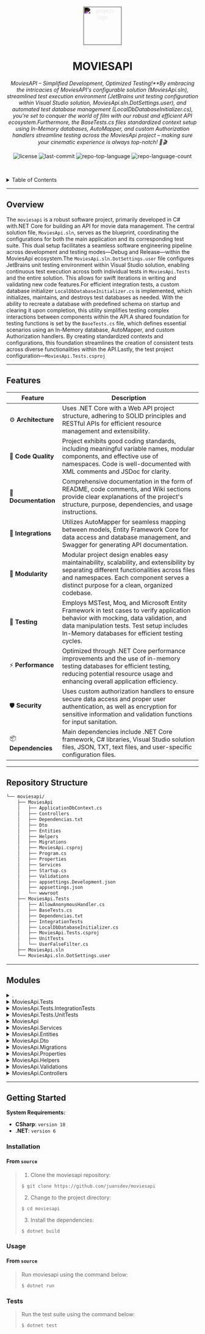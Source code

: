<p align="center">
  <img src="https://simpleicons.org/icons/dotnet.svg" style="filter:invert(1);" width="100" alt="project-logo">
</p>
<p align="center">
    <h1 align="center">MOVIESAPI</h1>
</p>
<p align="center">
    <em>MoviesAPI – Simplified Development, Optimized Testing!**By embracing the intricacies of MoviesAPI's configurable solution (MoviesApi.sln), streamlined test execution environment (JetBrains unit testing configuration within Visual Studio solution, MoviesApi.sln.DotSettings.user), and automated test database management (LocalDbDatabaseInitializer.cs), you're set to conquer the world of film with our robust and efficient API ecosystem.Furthermore, the BaseTests.cs files standardized context setup using In-Memory databases, AutoMapper, and custom Authorization handlers streamline testing across the MoviesApi project – making sure your cinematic experience is always top-notch! 🍿🎬</em>
</p>
<p align="center">
	<img src="https://img.shields.io/github/license/juansdev/DDD?style=default&logoColor=white&color=0080ff" alt="license">
	<img src="https://img.shields.io/github/last-commit/juansdev/moviesapi?style=default&logo=git&logoColor=white&color=0080ff" alt="last-commit">
	<img src="https://img.shields.io/github/languages/top/juansdev/moviesapi?style=default&color=0080ff" alt="repo-top-language">
	<img src="https://img.shields.io/github/languages/count/juansdev/moviesapi?style=default&color=0080ff" alt="repo-language-count">
<p>
<p align="center">
	<!-- default option, no dependency badges. -->
</p>

<br><!-- TABLE OF CONTENTS -->
<details>
  <summary>Table of Contents</summary><br>

- [ Overview](#-overview)
- [ Features](#-features)
- [ Repository Structure](#-repository-structure)
- [ Modules](#-modules)
- [ Getting Started](#-getting-started)
  - [ Installation](#-installation)
  - [ Usage](#-usage)
  - [ Tests](#-tests)
</details>
<hr>

##  Overview

The `moviesapi` is a robust software project, primarily developed in C# with.NET Core for building an API for movie data management. The central solution file, `MoviesApi.sln`, serves as the blueprint, coordinating the configurations for both the main application and its corresponding test suite. This dual setup facilitates a seamless software engineering pipeline across development and testing modes—Debug and Release—within the MoviesApi ecosystem.The `MoviesApi.sln.DotSettings.user` file configures JetBrains unit testing environment within Visual Studio solution, enabling continuous test execution across both individual tests in `MoviesApi.Tests` and the entire solution. This allows for swift iterations in writing and validating new code features.For efficient integration tests, a custom database initializer `LocalDbDatabaseInitializer.cs` is implemented, which initializes, maintains, and destroys test databases as needed. With the ability to recreate a database with predefined schema on startup and clearing it upon completion, this utility simplifies testing complex interactions between components within the API.A shared foundation for testing functions is set by the `BaseTests.cs` file, which defines essential scenarios using an In-Memory database, AutoMapper, and custom Authorization handlers. By creating standardized contexts and configurations, this foundation streamlines the creation of consistent tests across diverse functionalities within the API.Lastly, the test project configuration—`MoviesApi.Tests.csproj`

---

##  Features

| Feature           | Description                                                                                      |
|-------------------|--------------------------------------------------------------------------------------------------|
| ⚙️  **Architecture** | Uses .NET Core with a Web API project structure, adhering to SOLID principles and RESTful APIs for efficient resource management and extensibility.                |
| 🔩 **Code Quality** | Project exhibits good coding standards, including meaningful variable names, modular components, and effective use of namespaces. Code is well-documented with XML comments and JSDoc for clarity.                            |
| 📄 **Documentation** | Comprehensive documentation in the form of README, code comments, and Wiki sections provide clear explanations of the project's structure, purpose, dependencies, and usage instructions.         |
| 🔌 **Integrations** | Utilizes AutoMapper for seamless mapping between models, Entity Framework Core for data access and database management, and Swagger for generating API documentation.                           |
| 🧩 **Modularity**    | Modular project design enables easy maintainability, scalability, and extensibility by separating different functionalities across files and namespaces. Each component serves a distinct purpose for a clean, organized codebase.       |
| 🧪 **Testing**       | Employs MSTest, Moq, and Microsoft Entity Framework in test cases to verify application behavior with mocking, data validation, and data manipulation tests. Test setup includes In-Memory databases for efficient testing cycles.        |
| ⚡️  **Performance**   | Optimized through .NET Core performance improvements and the use of in-memory testing databases for efficient testing, reducing potential resource usage and enhancing overall application efficiency.          |
| 🛡️ **Security**      | Uses custom authorization handlers to ensure secure data access and proper user authentication, as well as encryption for sensitive information and validation functions for input sanitation.            |
| 📦 **Dependencies**  | Main dependencies include .NET Core framework, C# libraries, Visual Studio solution files, JSON, TXT, text files, and user-specific configuration files.                                         |

---

##  Repository Structure

```sh
└── moviesapi/
    ├── MoviesApi
    │   ├── ApplicationDbContext.cs
    │   ├── Controllers
    │   ├── Dependencias.txt
    │   ├── Dto
    │   ├── Entities
    │   ├── Helpers
    │   ├── Migrations
    │   ├── MoviesApi.csproj
    │   ├── Program.cs
    │   ├── Properties
    │   ├── Services
    │   ├── Startup.cs
    │   ├── Validations
    │   ├── appsettings.Development.json
    │   ├── appsettings.json
    │   └── wwwroot
    ├── MoviesApi.Tests
    │   ├── AllowAnonymousHandler.cs
    │   ├── BaseTests.cs
    │   ├── Dependencias.txt
    │   ├── IntegrationTests
    │   ├── LocalDbDatabaseInitializer.cs
    │   ├── MoviesApi.Tests.csproj
    │   ├── UnitTests
    │   └── UserFalseFilter.cs
    ├── MoviesApi.sln
    └── MoviesApi.sln.DotSettings.user
```

---

##  Modules

<details closed><summary>.</summary>

| File                                                                                                               | Summary                                                                                                                                                                                                                                                                           |
| ---                                                                                                                | ---                                                                                                                                                                                                                                                                               |
| [MoviesApi.sln](https://github.com/juansdev/moviesapi/blob/master/MoviesApi.sln)                                   | MoviesApi and MoviesApi.Tests. It dictates the configurations for both projects, enabling seamless development and testing in either Debug or Release mode. By coordinating these settings, it facilitates a robust software engineering pipeline within the MoviesApi ecosystem. |
| [MoviesApi.sln.DotSettings.user](https://github.com/juansdev/moviesapi/blob/master/MoviesApi.sln.DotSettings.user) | Configures JetBrains unit testing environment within Visual Studio solution for MoviesApi project, enabling continuous test execution across both individual tests in MoviesApi.Tests and entire solution.                                                                        |

</details>

<details closed><summary>MoviesApi.Tests</summary>

| File                                                                                                                             | Summary                                                                                                                                                                                                                                                                                                                                                                 |
| ---                                                                                                                              | ---                                                                                                                                                                                                                                                                                                                                                                     |
| [LocalDbDatabaseInitializer.cs](https://github.com/juansdev/moviesapi/blob/master/MoviesApi.Tests/LocalDbDatabaseInitializer.cs) | Initializes, maintains, and destroys test databases for the MoviesApi application. Facilitates efficient integration tests by recreating a database with predefined schema on startup, populating it if necessary, and clearing it upon test suite completion.                                                                                                          |
| [BaseTests.cs](https://github.com/juansdev/moviesapi/blob/master/MoviesApi.Tests/BaseTests.cs)                                   | This BaseTests.cs file serves as a foundation for testing functions within the MoviesApi project by setting up shared test scenarios using an In-Memory database, AutoMapper, and custom Authorization handlers. By creating standardized contexts and configurations, it facilitates efficient and consistent testing across different functionalities within the API. |
| [MoviesApi.Tests.csproj](https://github.com/juansdev/moviesapi/blob/master/MoviesApi.Tests/MoviesApi.Tests.csproj)               | This project configuration sets up MoviesApi.Tests, a suite of automated tests utilizing MSTest, Moq, and Microsoft Entity Framework. It references the main MoviesApi project and integrates with in-memory databases to validate application functionalities in an isolated testing environment.                                                                      |
| [AllowAnonymousHandler.cs](https://github.com/juansdev/moviesapi/blob/master/MoviesApi.Tests/AllowAnonymousHandler.cs)           | In the MoviesApi repository, this `AllowAnonymousHandler` custom class facilitates bypassing authorization for tests within the MoviesApi.Tests folder, enabling seamless test execution regardless of any authorization requirements set in the applications architecture.                                                                                             |
| [UserFalseFilter.cs](https://github.com/juansdev/moviesapi/blob/master/MoviesApi.Tests/UserFalseFilter.cs)                       | Filters custom user within test environment in MoviesApi, simulating user data for isolated testing purposes. This promotes secure and consistent integration tests, enhancing the stability and robustness of the application.                                                                                                                                         |
| [Dependencias.txt](https://github.com/juansdev/moviesapi/blob/master/MoviesApi.Tests/Dependencias.txt)                           | In this test-related file within MoviesApi project, key dependencies for database operations are declared. Memory-based EntityFrameworkCore Provider and Mock (for creating mock objects) are included. Additionally, this setup enables IntegrationTests with ASP.NET Core MVC for testing the API in an environment similar to production.                            |

</details>

<details closed><summary>MoviesApi.Tests.IntegrationTests</summary>

| File                                                                                                                                      | Summary                                                                                                                                                                                                                                                 |
| ---                                                                                                                                       | ---                                                                                                                                                                                                                                                     |
| [GendersControllerTests.cs](https://github.com/juansdev/moviesapi/blob/master/MoviesApi.Tests/IntegrationTests/GendersControllerTests.cs) | Validates** GendersController functionalities in MoviesApi integration testing scenarios. Ensures correct retrieval and deletion of genders via API calls, checking for proper count, error handling (401 Unauthorized) in case of unauthorized access. |
| [ReviewsControllerTests.cs](https://github.com/juansdev/moviesapi/blob/master/MoviesApi.Tests/IntegrationTests/ReviewsControllerTests.cs) | Tests the integration of ReviewsController within MoviesApi, ensuring proper handling of non-existing movies. Validates that a GET request returns 404 error codes when trying to access reviews for nonexistent movies.                                |

</details>

<details closed><summary>MoviesApi.Tests.UnitTests</summary>

| File                                                                                                                                 | Summary                                                                                                                                                                                                                                                                                                                                                                                                                                                                                                 |
| ---                                                                                                                                  | ---                                                                                                                                                                                                                                                                                                                                                                                                                                                                                                     |
| [GendersControllerTests.cs](https://github.com/juansdev/moviesapi/blob/master/MoviesApi.Tests/UnitTests/GendersControllerTests.cs)   | Tests automated endpoints for `MoviesApi` Genders controller. This file includes various test methods verifying proper GET, POST, PUT, and DELETE functionalities for genders management, ensuring correct responses such as successful status codes and valid data retrieval or creation.                                                                                                                                                                                                              |
| [MoviesControllerTests.cs](https://github.com/juansdev/moviesapi/blob/master/MoviesApi.Tests/UnitTests/MoviesControllerTests.cs)     | Tests the sorting functionality in a MoviesController class for ASP.NET application. Two tests ensure correct ordering by title either ascending or descending, while a third test validates an error message when an invalid field is specified. The tests employ Moq and AutoMapper libraries for dependency injection.                                                                                                                                                                               |
| [ReviewsControllerTests.cs](https://github.com/juansdev/moviesapi/blob/master/MoviesApi.Tests/UnitTests/ReviewsControllerTests.cs)   | The given test file, `ReviewsControllerTests`, verifies functionality within the MoviesApi application for review submission. Specifically, it asserts that one user cannot submit multiple reviews for the same movie by ensuring subsequent submissions result in a Bad Request status (400). Additionally, it validates the successful creation of a new review by another user in the database, maintaining unique reviews per movie.                                                               |
| [AuthorsControllerTests.cs](https://github.com/juansdev/moviesapi/blob/master/MoviesApi.Tests/UnitTests/AuthorsControllerTests.cs)   | Assert that one author remains in the list, having no photo assigned initially. 2. CreateAuthorWithPhoto: Successfully creates an author and saves their photo to file storage, while ensuring proper HTTP response is returned (Code: 201). 3. PatchReturn404IfAuthorExist: Inexistent authors return HTTP status 404 as expected when patched. 4. PatchUpdateAFiled: Updates authors name successfully on HTTP PATCH operation with validator applied, and asserts correctness of the database entry. |
| [AccountsControllerTests.cs](https://github.com/juansdev/moviesapi/blob/master/MoviesApi.Tests/UnitTests/AccountsControllerTests.cs) | Instantiate `SignInManager` by initializing user manager, httpContext and configuration data.2. Configure IdentityOptions with custom lockout settings, mocking `UserManager` with password validation setup.3. Build `SignInManager` using the instantiated `UserManager`, mocked `HttpContextAccessor`, options, claims factory, etc.4. Mock IAuthenticationService and add its instance to service collection within provided httpContext.                                                           |
| [CinemasControllerTests.cs](https://github.com/juansdev/moviesapi/blob/master/MoviesApi.Tests/UnitTests/CinemasControllerTests.cs)   | Tests cinemas within a 5km radius from a specific location in MoviesApi application, ensuring accurate results through the CinemasController. Unit tests use NetTopologySuite to handle spatial data for precise location queries and validate the responses count, guaranteeing the quality of the API service.                                                                                                                                                                                        |

</details>

<details closed><summary>MoviesApi</summary>

| File                                                                                                                     | Summary                                                                                                                                                                                                                                                                                                                                                           |
| ---                                                                                                                      | ---                                                                                                                                                                                                                                                                                                                                                               |
| [appsettings.json](https://github.com/juansdev/moviesapi/blob/master/MoviesApi/appsettings.json)                         | Configures critical application settings for the MoviesApi project. Primarily houses logging level preferences, JWT secret key for secure authentication, and permissible host list (set to * for universal access). Ensures stable, secured operation within MoviesApi's ecosystem.                                                                              |
| [MoviesApi.csproj](https://github.com/juansdev/moviesapi/blob/master/MoviesApi/MoviesApi.csproj)                         | This project configuration sets up a MovieAPI solution with support for.NET 6.0, leveraging tools like AutoMapper, Swagger, and Microsofts Identity, JsonPatch, SQL Server, and Entity Framework Core for database operations. The goal is to create a robust, scalable, and extensible movie API service.                                                        |
| [Startup.cs](https://github.com/juansdev/moviesapi/blob/master/MoviesApi/Startup.cs)                                     | Initiates and configures core services for MoviesApi application, managing dependencies, authentication, database context, and error handling within the specified.NET Core framework. Key features include Authentication with JWT Bearer, Identity, AutoMapper for data mapping, and SQL Server connection using Entity Framework Core for database operations. |
| [Program.cs](https://github.com/juansdev/moviesapi/blob/master/MoviesApi/Program.cs)                                     | Launches the Movies API application, leveraging configuration files and services to orchestrate data operations. Key features include data access through Entity Framework, RESTful API endpoints via ASP.NET Core Web API, and custom validation rules for data integrity.                                                                                       |
| [ApplicationDbContext.cs](https://github.com/juansdev/moviesapi/blob/master/MoviesApi/ApplicationDbContext.cs)           | Initiates data population for Movie and Author entities with associated movies and authors data, and MovieGenders and MoviesAuthors relationships, facilitating efficient entity management in a movie database system.                                                                                                                                           |
| [Dependencias.txt](https://github.com/juansdev/moviesapi/blob/master/MoviesApi/Dependencias.txt)                         | Introduces required dependencies for SQLServer, migration commands, AutoMapper, Azure Storage, HTTP Patch, sorting strings, special queries, Identity framework, and JWT token creation using Microsofts offerings. Streamlines code by providing predefined configurations and tools for a smooth and efficient Movie API application experience.                |
| [appsettings.Development.json](https://github.com/juansdev/moviesapi/blob/master/MoviesApi/appsettings.Development.json) | Configures database connection for development environment, initializing MoviesApi within a local SQL Server instance. Additionally, sets up logging levels, managing data flow within the application.                                                                                                                                                           |

</details>

<details closed><summary>MoviesApi.Services</summary>

| File                                                                                                            | Summary                                                                                                                                                                                                                                                                                                                   |
| ---                                                                                                             | ---                                                                                                                                                                                                                                                                                                                       |
| [FileStorageLocal.cs](https://github.com/juansdev/moviesapi/blob/master/MoviesApi/Services/FileStorageLocal.cs) | Manages file storage in local system for MoviesApi application. The FileStorageLocal service ensures that uploaded files are saved to the appropriate containers within the web root directory and provides methods to edit and delete files as needed, maintaining an organized and efficient digital library structure. |
| [IFileStorage.cs](https://github.com/juansdev/moviesapi/blob/master/MoviesApi/Services/IFileStorage.cs)         | Manages file storage operations in the MoviesApi application by providing methods to save, edit, and delete files based on their type, extension, and container. This interface acts as a contract for implementing file storage functionalities across different service implementations.                                |
| [FileStorageAzure.cs](https://github.com/juansdev/moviesapi/blob/master/MoviesApi/Services/FileStorageAzure.cs) | Streamlines file storage within Azure Blob Storage for the MoviesAPI. Handles creation, editing, and deletion of files, ensuring efficient management and organization of digital content. Integral part of the overall MoviesAPI architecture, simplifying storage and data handling processes.                          |

</details>

<details closed><summary>MoviesApi.Entities</summary>

| File                                                                                                      | Summary                                                                                                                                                                                                                                                                                                                                                                                                                    |
| ---                                                                                                       | ---                                                                                                                                                                                                                                                                                                                                                                                                                        |
| [Review.cs](https://github.com/juansdev/moviesapi/blob/master/MoviesApi/Entities/Review.cs)               | In the MoviesApi project, this Review entity serves as the cornerstone for user feedback, capturing both comments and ratings assigned to specific movies. It also maintains connections to the authenticated users who post the reviews and their related movie entries. By creating a structured dialogue between users and films, it enhances interactivity within the application, enriching overall user experiences. |
| [MoviesCinemas.cs](https://github.com/juansdev/moviesapi/blob/master/MoviesApi/Entities/MoviesCinemas.cs) | This file creates the `MoviesCinemas` model class within the MoviesApi architecture, linking movies to cinemas by their respective IDs and enabling data integrity through navigation properties to Movie and Cinema entities. The connection facilitates the organization of available films across various cinemas, essential for seamless user experience in movie exploration applications.                            |
| [Gender.cs](https://github.com/juansdev/moviesapi/blob/master/MoviesApi/Entities/Gender.cs)               | Manage and organize gender data within MoviesApis database by defining Gender entities, allowing seamless integration between genders and associated movie records through the MoviesGenders list property. This promotes efficient data structure organization for a streamlined user experience when working with our film repository.                                                                                   |
| [Movie.cs](https://github.com/juansdev/moviesapi/blob/master/MoviesApi/Entities/Movie.cs)                 | Manages Movie entities within the MoviesApi application. Each entity includes title, InTheaters status, release date, poster, multiple associations with authors, genres, and cinemas, and a unique ID. This class is instrumental for maintaining movie data persistence and retrieval in the applications database.                                                                                                      |
| [Author.cs](https://github.com/juansdev/moviesapi/blob/master/MoviesApi/Entities/Author.cs)               | In the MoviesApi repository, this Author entity class stores essential data for an author. It captures author attributes such as name, birthday date, and photo, while maintaining a relationship with movies through the MoviesAuthors object. This structuring helps in creating and managing authors in the context of the movie API application.                                                                       |
| [IId.cs](https://github.com/juansdev/moviesapi/blob/master/MoviesApi/Entities/IId.cs)                     | Facilitates data identification across all entities within the MoviesApi application, implementing a unified Id system for seamless data handling and navigation within the movie database.                                                                                                                                                                                                                                |
| [MoviesGenders.cs](https://github.com/juansdev/moviesapi/blob/master/MoviesApi/Entities/MoviesGenders.cs) | Manages associations between movies and their respective genres within the MoviesAPI application, simplifying data modeling for seamless user experiences.                                                                                                                                                                                                                                                                 |
| [Cinema.cs](https://github.com/juansdev/moviesapi/blob/master/MoviesApi/Entities/Cinema.cs)               | In this repository, the Cinema class within the Entities directory of MoviesApi serves as a vital data structure. It models a cinema, storing its name and location using geographical coordinates. Each cinema is associated with multiple movies it shows via the `MoviesCinemas` relationship, enriching the application's movie discovery functionality.                                                               |
| [MoviesAuthors.cs](https://github.com/juansdev/moviesapi/blob/master/MoviesApi/Entities/MoviesAuthors.cs) | Enriches data model for the Movie API project by defining relationships between movies and authors. Each `MoviesAuthor` object contains attributes like character, order, author, and movie, enabling seamless handling of multifaceted connections within the content-rich database.                                                                                                                                      |

</details>

<details closed><summary>MoviesApi.Dto</summary>

| File                                                                                                               | Summary                                                                                                                                                                                                                                                                                                                                                                        |
| ---                                                                                                                | ---                                                                                                                                                                                                                                                                                                                                                                            |
| [CinemaDto.cs](https://github.com/juansdev/moviesapi/blob/master/MoviesApi/Dto/CinemaDto.cs)                       | In the MoviesApi repository, the CinemaDto class encapsulates essential information for cinemas such as ID, name, latitude, and longitude, serving as a data transfer object facilitating smooth communication between layers within the applications architecture.                                                                                                            |
| [CinemaNearDto.cs](https://github.com/juansdev/moviesapi/blob/master/MoviesApi/Dto/CinemaNearDto.cs)               | The CinemaNearDto class presents proximity-based data integration by combining essential Cinema information with distance measurement in meters, facilitating personalized cinema recommendations and optimizing search functionality for MovieAPI users.                                                                                                                      |
| [EditRolDto.cs](https://github.com/juansdev/moviesapi/blob/master/MoviesApi/Dto/EditRolDto.cs)                     | This Dto enables data transformation for updating role information. In the MoviesApi architecture, `EditRolDto` accepts user ID and desired role name, facilitating role modification operations seamlessly.                                                                                                                                                                   |
| [MovieDto.cs](https://github.com/juansdev/moviesapi/blob/master/MoviesApi/Dto/MovieDto.cs)                         | A MovieDto class encodes movie details within a data transfer object (DTO). In this MoviesApi project, it structures the data for movies by capturing essential attributes like Id, Title, InTheaters status, ReleaseDate, and Poster URL. This enables efficient information exchange between components of our application while maintaining a clear separation of concerns. |
| [CreateCinemaDto.cs](https://github.com/juansdev/moviesapi/blob/master/MoviesApi/Dto/CreateCinemaDto.cs)           | Empowers users to create new cinema listings with ease. Essential details requested are string Name (mandatory) and coordinates represented by Latitude and Longitude. Data validation checks ensure accurate input. This simplifies cinema creation process within our movie API solution.                                                                                    |
| [GenderDto.cs](https://github.com/juansdev/moviesapi/blob/master/MoviesApi/Dto/GenderDto.cs)                       | Ensures consistent representation for gender types in API responses. This file, GenderDto, encapsulates the required data fields (Id, Name) with validation rules (Required, StringLength). Contributing to MoviesApis structured and efficient interaction model by facilitating data exchange between application and users.                                                 |
| [CreateGenderDto.cs](https://github.com/juansdev/moviesapi/blob/master/MoviesApi/Dto/CreateGenderDto.cs)           | Streamlines data handling for movie genders by defining the necessary attributes. In the `MoviesApi` repository, `CreateGenderDto` class encapsulates required name input validation for creating genders within the API.                                                                                                                                                      |
| [PaginationDto.cs](https://github.com/juansdev/moviesapi/blob/master/MoviesApi/Dto/PaginationDto.cs)               | MoviesApi.Dto.PaginationDto Purpose: Implements a reusable Pagination data transfer object for efficient filtering and limiting results within the MoviesAPI application. Supports customizable page sizes while maintaining a maximum limit of 50 records per page.                                                                                                           |
| [MoviesIndexDto.cs](https://github.com/juansdev/moviesapi/blob/master/MoviesApi/Dto/MoviesIndexDto.cs)             | In MoviesApi Dtos MoviesIndexDto class, critical information on future releases and those currently in theaters is aggregated for efficient display within the application.                                                                                                                                                                                                    |
| [MoviePatchDto.cs](https://github.com/juansdev/moviesapi/blob/master/MoviesApi/Dto/MoviePatchDto.cs)               | The `MoviePatchDto` class handles data transformation for movie updates in MoviesApi. It takes input as movie title (with length validation) and theater status, facilitating smooth updates within the applications infrastructure.                                                                                                                                           |
| [CreateAuthorMovieDto.cs](https://github.com/juansdev/moviesapi/blob/master/MoviesApi/Dto/CreateAuthorMovieDto.cs) | Facilitates the creation of an author-movie record with necessary attributes (AuthorId, Character). Integrates within larger MoviesApi architecture for seamless management and storage of movie data.                                                                                                                                                                         |
| [AuthorDto.cs](https://github.com/juansdev/moviesapi/blob/master/MoviesApi/Dto/AuthorDto.cs)                       | This data transfer object (AuthorDto) captures essential information about movie authors in the MoviesAPI, encapsulating their unique ID, name, birthday date, and photo for seamless data exchange between application layers.                                                                                                                                                |
| [FilterMovieDto.cs](https://github.com/juansdev/moviesapi/blob/master/MoviesApi/Dto/FilterMovieDto.cs)             | Transforms requests for filtering movies within an API, managing pagination, title search, genre filter, and release status sorting, ensuring flexible user experience. This class streamlines complex query handling across multiple pages.                                                                                                                                   |
| [UserTokenDto.cs](https://github.com/juansdev/moviesapi/blob/master/MoviesApi/Dto/UserTokenDto.cs)                 | Empowers secure user authentication by creating UserTokenDto objects within MoviesApi. Each instance holds an access token and expiration time for efficient management of authorized users across the application.                                                                                                                                                            |
| [UserDto.cs](https://github.com/juansdev/moviesapi/blob/master/MoviesApi/Dto/UserDto.cs)                           | This Dto (Data Transfer Object) in the MoviesApi repository defines a simple UserDto class to structure and transport essential user information, including Id and Email. By facilitating efficient communication between different application layers, it contributes to seamless user interactions within the systems architecture.                                          |
| [ReviewDto.cs](https://github.com/juansdev/moviesapi/blob/master/MoviesApi/Dto/ReviewDto.cs)                       | Streamlines review management in the MoviesApi application. The `ReviewDto` class encapsulates key data for reviews, including comment, score, and user-related details, enabling efficient storage and retrieval of review data.                                                                                                                                              |
| [CinemaNearFilterDto.cs](https://github.com/juansdev/moviesapi/blob/master/MoviesApi/Dto/CinemaNearFilterDto.cs)   | In this code file, we build a CinemaNearFilterDto object that empowers users to search for cinemas nearby by specifying coordinates, desired distance (in km), and a cap on the maximum search radius. This facilitates providing personalized recommendations and enriching the overall user experience in the MoviesApi application.                                         |
| [CreateReviewDto.cs](https://github.com/juansdev/moviesapi/blob/master/MoviesApi/Dto/CreateReviewDto.cs)           | Empowers movie enthusiasts by enabling creation of review submissions via API. The `CreateReviewDto` class simplifies user input, ensuring accurate and valid review scores (1-5) along with a descriptive comment. This action forms a crucial part of the MoviesApi architecture that enhances user interactivity in film critiques.                                         |
| [UserInfoDto.cs](https://github.com/juansdev/moviesapi/blob/master/MoviesApi/Dto/UserInfoDto.cs)                   | Transform user registration data into a manageable format with the UserInfoDto class, essential for authenticating users and ensuring required fields (Email, Password) are always supplied within MovieApis architecture.                                                                                                                                                     |
| [AuthorPatchDto.cs](https://github.com/juansdev/moviesapi/blob/master/MoviesApi/Dto/AuthorPatchDto.cs)             | Empower film enthusiasts! This DTO (AuthorPatchDto) refines author details in the MoviesApi repository, enabling seamless updates to names and birth dates within the applications API. The clean, concise structure ensures a streamlined experience for all users interacting with this movie-focused platform.                                                              |
| [CreateAuthorDto.cs](https://github.com/juansdev/moviesapi/blob/master/MoviesApi/Dto/CreateAuthorDto.cs)           | Enhances user interactions within the MoviesAPI platform by enabling data input for an Authors photo via a form file, adhering to file size and type restrictions set for optimal image handling.                                                                                                                                                                              |
| [CreateMovieDto.cs](https://github.com/juansdev/moviesapi/blob/master/MoviesApi/Dto/CreateMovieDto.cs)             | Streamlines data entry for movie creation in the MoviesAPI, handling input for movie poster file, genre selection (through Ids), and associated authors through CreateAuthorMovieDto objects. Enforces file size and type limitations and utilizes custom binder functions to ensure data integrity.                                                                           |
| [MovieDetailDto.cs](https://github.com/juansdev/moviesapi/blob/master/MoviesApi/Dto/MovieDetailDto.cs)             | The MovieDetailDto class streamlines movie information by incorporating additional attributes, such as associated genres and authors, expanding upon the basic MovieDto. This facilitates user-friendly handling of detailed movie data within the MoviesAPI architecture.                                                                                                     |
| [AuthorMovieDetailDto.cs](https://github.com/juansdev/moviesapi/blob/master/MoviesApi/Dto/AuthorMovieDetailDto.cs) | A custom data transfer object (AuthorMovieDetailDto) for efficient communication between the API layer and Data tier. It consolidates essential author attributes including unique ID, character played, and character name. Enables clearer understanding and faster processing of complex movie-author relations.                                                            |

</details>

<details closed><summary>MoviesApi.Migrations</summary>

| File                                                                                                                                                                                    | Summary                                                                                                                                                                                                                                                                                                                                                                                                                                                                                                                                                                                                                                                                                                                                                                                                                                                                                                                                                                                                                                                                                                                                                                                                                                                         |
| ---                                                                                                                                                                                     | ---                                                                                                                                                                                                                                                                                                                                                                                                                                                                                                                                                                                                                                                                                                                                                                                                                                                                                                                                                                                                                                                                                                                                                                                                                                                             |
| [20230710192706_Reviews.Designer.cs](https://github.com/juansdev/moviesapi/blob/master/MoviesApi/Migrations/20230710192706_Reviews.Designer.cs)                                         | MoviesApi/Migrations/20230710192706_Reviews.Designer.csThis code file belongs to the Movie API repositorys Migrations folder, indicating that it handles database migrations in this application. The critical feature here is the implementation of a migration called Reviews which aims to create, modify, or delete tables related to user reviews within the ApplicationDbContext. By managing the evolution and adaptation of these database structures, this migration contributes to the overall flexibility, scalability, and resilience of the Movie API application. This specific review migration was executed on July 10th, 2023. The code achieves this through defining relationships between existing entities like user reviews within the ApplicationDbContext and the model being built by the ModelBuilder class, with proper annotations for product version and other details.                                                                                                                                                                                                                                                                                                                                                           |
| [20230709221834_CinemaLocation.cs](https://github.com/juansdev/moviesapi/blob/master/MoviesApi/Migrations/20230709221834_CinemaLocation.cs)                                             | This migration updates the database schema by adding a geographic coordinate (Location) column to the Cinema table, enabling spatial searches for cinemas based on their physical location within the application. Additionally, it defines default genres (Action, Comedy, Drama) and inserts them into the Genders table during upgrades. Conversely, when rolling back changes, this migration deletes these defined genres and removes the Location column from the Cinema table.                                                                                                                                                                                                                                                                                                                                                                                                                                                                                                                                                                                                                                                                                                                                                                           |
| [20230710142335_Cinema-Data.Designer.cs](https://github.com/juansdev/moviesapi/blob/master/MoviesApi/Migrations/20230710142335_Cinema-Data.Designer.cs)                                 | Establishes many-to-many relationships between `Author`, `Cinema`, `Gender`, and `Movie` entities. Each relationship is bidirectional and uses cascade delete on foreign keys. Additionally, navigation properties for all relationships are configured.                                                                                                                                                                                                                                                                                                                                                                                                                                                                                                                                                                                                                                                                                                                                                                                                                                                                                                                                                                                                        |
| [20230710192706_Reviews.cs](https://github.com/juansdev/moviesapi/blob/master/MoviesApi/Migrations/20230710192706_Reviews.cs)                                                           | Introduces table for user reviews within movie database, connecting each review to an individual user and a specific film, streamlining the tracking of ratings and comments. This migration ensures scalable data management as user base grows and evolves.                                                                                                                                                                                                                                                                                                                                                                                                                                                                                                                                                                                                                                                                                                                                                                                                                                                                                                                                                                                                   |
| [20230710184849_AdminData.cs](https://github.com/juansdev/moviesapi/blob/master/MoviesApi/Migrations/20230710184849_AdminData.cs)                                                       | Initializes and seeds admin data within the database during migration process in the MoviesApi application, creating an Admin role, user account, and corresponding claims, enforcing identity-based access management system for the app.                                                                                                                                                                                                                                                                                                                                                                                                                                                                                                                                                                                                                                                                                                                                                                                                                                                                                                                                                                                                                      |
| [20230709170425_MoviesAuthors_MoviesGenders.Designer.cs](https://github.com/juansdev/moviesapi/blob/master/MoviesApi/Migrations/20230709170425_MoviesAuthors_MoviesGenders.Designer.cs) | Generates** database schema for the `MoviesApi` application. **Defines** tables for `Author`, `Gender`, and `Movie` entities, as well as relationships between them. **Establishes** foreign keys and constraints to ensure data integrity. **Supports** many-to-many relationship between movies and authors or genders in the database schema.                                                                                                                                                                                                                                                                                                                                                                                                                                                                                                                                                                                                                                                                                                                                                                                                                                                                                                                |
| [20230708204143_Authors.Designer.cs](https://github.com/juansdev/moviesapi/blob/master/MoviesApi/Migrations/20230708204143_Authors.Designer.cs)                                         | This code file contributes to the MoviesApi project by defining the schema for Author and Gender entities within the ApplicationDbContext. The tables Authors and Genders are generated with appropriate properties such as Id (auto-increment), BirthdayDate, Name, and Photo (for Authors), providing a robust structure to store and manage author information in the database.                                                                                                                                                                                                                                                                                                                                                                                                                                                                                                                                                                                                                                                                                                                                                                                                                                                                              |
| [20230710175611_Identity.Designer.cs](https://github.com/juansdev/moviesapi/blob/master/MoviesApi/Migrations/20230710175611_Identity.Designer.cs)                                       | This code file, `MoviesApi/Migrations/20230710175611_Identity.Designer.cs`, is part of the `MoviesApi` repository which is a.NET Core Web API application focused on managing movies data.Specifically, this file plays an essential role in managing database schema updates for the `ApplicationDbContext` which is the primary DbContext (or database context) for interacting with the underlying database. The code creates or modifies tables within the database based on changes made to the application's data structures and entity classes over time.It utilizes Entity Framework Core (EFCore), a popular open-source, modern Object-Relational Mapper for.NET from Microsoft. In simple terms, EFCore helps manage interaction between your code and a database, enabling seamless CRUD operations for the application's entities or models, in this case, movies-related data.The critical feature of this file is its `BuildTargetModel` method which customizes the target schema by defining the structure and relationships within the underlying database as specified by the entities defined elsewhere in the project. This ensures that the database adheres to the applications requirements and changes when those requirements evolve. |
| [20230706193553_Initial.cs](https://github.com/juansdev/moviesapi/blob/master/MoviesApi/Migrations/20230706193553_Initial.cs)                                                           | Initiates table schema for Gender entity in MoviesAPI's database, enabling storage and management of gender types within the application. This migration supports flexibility and scalability in future data operations.                                                                                                                                                                                                                                                                                                                                                                                                                                                                                                                                                                                                                                                                                                                                                                                                                                                                                                                                                                                                                                        |
| [20230708204143_Authors.cs](https://github.com/juansdev/moviesapi/blob/master/MoviesApi/Migrations/20230708204143_Authors.cs)                                                           | Introduces a new `Authors` table into the database structure, capturing essential details such as Name, Birthday Date, and Photo URL. This empowers MoviesAPI to manage film creators more effectively.                                                                                                                                                                                                                                                                                                                                                                                                                                                                                                                                                                                                                                                                                                                                                                                                                                                                                                                                                                                                                                                         |
| [20230708230015_Movies.cs](https://github.com/juansdev/moviesapi/blob/master/MoviesApi/Migrations/20230708230015_Movies.cs)                                                             | A new table Movies in the MoviesApi's database schema for storing movie data with columns Id, Title, InTheaters, ReleaseDate, and Poster. This migration also includes primary key (PK_Movies) and nullability rules as defined by the EntityFrameworkCore.                                                                                                                                                                                                                                                                                                                                                                                                                                                                                                                                                                                                                                                                                                                                                                                                                                                                                                                                                                                                     |
| [20230709215643_Cinema.cs](https://github.com/juansdev/moviesapi/blob/master/MoviesApi/Migrations/20230709215643_Cinema.cs)                                                             | MoviesGenders, Authors, Genders, Movies. Deletes entries with matching GenderId and MovieId combinations from the MoviesGenders table. Removes specified authors and genders from their respective tables. Eliminates movies with specific ids as well.                                                                                                                                                                                                                                                                                                                                                                                                                                                                                                                                                                                                                                                                                                                                                                                                                                                                                                                                                                                                         |
| [20230710142335_Cinema-Data.cs](https://github.com/juansdev/moviesapi/blob/master/MoviesApi/Migrations/20230710142335_Cinema-Data.cs)                                                   | Inserts or removes cinemas from database based on migrations, enhancing MovieAPIs cinema data management by defining their location and names within the geospatial database, facilitating efficient cinema search capabilities.                                                                                                                                                                                                                                                                                                                                                                                                                                                                                                                                                                                                                                                                                                                                                                                                                                                                                                                                                                                                                                |
| [20230709221834_CinemaLocation.Designer.cs](https://github.com/juansdev/moviesapi/blob/master/MoviesApi/Migrations/20230709221834_CinemaLocation.Designer.cs)                           | Author, Cinema, and Gender. Ensures proper cascading deletes and navigation properties.                                                                                                                                                                                                                                                                                                                                                                                                                                                                                                                                                                                                                                                                                                                                                                                                                                                                                                                                                                                                                                                                                                                                                                         |
| [20230708230015_Movies.Designer.cs](https://github.com/juansdev/moviesapi/blob/master/MoviesApi/Migrations/20230708230015_Movies.Designer.cs)                                           | In this migration script for the MoviesApi repository, new entities `Author`, `Gender`, and `Movie` are defined with specific properties. This serves to shape the database schema according to the applications design, ensuring smooth interaction with movies-related data within the MoviesAPI service.                                                                                                                                                                                                                                                                                                                                                                                                                                                                                                                                                                                                                                                                                                                                                                                                                                                                                                                                                     |
| [ApplicationDbContextModelSnapshot.cs](https://github.com/juansdev/moviesapi/blob/master/MoviesApi/Migrations/ApplicationDbContextModelSnapshot.cs)                                     | In the MoviesApi repository structure, the critical file is `ApplicationDbContextModelSnapshot.cs` located within the Migrations folder. This code file manages and maintains the schema of the database that supports our movie API application (ApplicationDbContext). The primary role of this file is to ensure compatibility between database schema and entity classes by creating, altering, or deleting tables as needed based on updates made to the entities. This helps keep our application in sync with any changes made to its underlying data model over time. Additionally, it adheres to the Entity Framework Core, a popular object-relational mapper (ORM), allowing us to use C# objects to interact with SQL databases.                                                                                                                                                                                                                                                                                                                                                                                                                                                                                                                    |
| [20230710175611_Identity.cs](https://github.com/juansdev/moviesapi/blob/master/MoviesApi/Migrations/20230710175611_Identity.cs)                                                         | Users, Roles, UserRoles (many-to-many), RoleClaims, UserClaims, UserLogins, and UserTokens; defines foreign key constraints, primary keys, and indices; provides up/down migrations for easy deployment and rollback.                                                                                                                                                                                                                                                                                                                                                                                                                                                                                                                                                                                                                                                                                                                                                                                                                                                                                                                                                                                                                                           |
| [20230710184849_AdminData.Designer.cs](https://github.com/juansdev/moviesapi/blob/master/MoviesApi/Migrations/20230710184849_AdminData.Designer.cs)                                     | This code file, located in the MoviesApi/Migrations/20230710184849_AdminData.Designer.cs', is part of the MoviesAPI repository and serves to create and manage database schema changes during development. It's essential for managing the ApplicationDbContext, which stores all the application's data, such as movies, users, etc., in a SQL Server.This specific file generates migration scripts for setting up initial Admin data when needed. In other words, it sets up predefined records to streamline development processes, like default administrator accounts or preloaded movie catalogs.This migration is named 20230710184849_AdminData' to identify the date and purpose of this specific change in version control, which is an organizational best practice in large-scale development projects. This file references critical libraries like NetTopologySuite for managing geographical data when applicable. Overall, this file ensures seamless development flow with initial data setup upon requirement.                                                                                                                                                                                                                               |
| [20230709215643_Cinema.Designer.cs](https://github.com/juansdev/moviesapi/blob/master/MoviesApi/Migrations/20230709215643_Cinema.Designer.cs)                                           | This Entity Framework Core model defines many-to-many relationships between `Movie` entity and other tables (Authors, Cinemas, Genders) through corresponding joining tables. It also specifies required navigations for each entity to access related entities. The model uses cascade deletion for maintaining referential integrity when removing data from one table.                                                                                                                                                                                                                                                                                                                                                                                                                                                                                                                                                                                                                                                                                                                                                                                                                                                                                       |
| [20230706193553_Initial.Designer.cs](https://github.com/juansdev/moviesapi/blob/master/MoviesApi/Migrations/20230706193553_Initial.Designer.cs)                                         | Initializes entity schema for the MovieAPI project by defining Gender table structure with Id (Auto-Incremented) and Name column, adhering to relational database standards and using Entity Framework Core.                                                                                                                                                                                                                                                                                                                                                                                                                                                                                                                                                                                                                                                                                                                                                                                                                                                                                                                                                                                                                                                    |
| [20230709170425_MoviesAuthors_MoviesGenders.cs](https://github.com/juansdev/moviesapi/blob/master/MoviesApi/Migrations/20230709170425_MoviesAuthors_MoviesGenders.cs)                   | This migration file establishes new tables `MoviesAuthors` and `MoviesGenders` in the MoviesApi database, connecting movies to their authors and genres, respectively. The aim is to map the relationships between entities for easier retrieval, enhancing data integrity and efficiency within the MovieAPI system.                                                                                                                                                                                                                                                                                                                                                                                                                                                                                                                                                                                                                                                                                                                                                                                                                                                                                                                                           |

</details>

<details closed><summary>MoviesApi.Properties</summary>

| File                                                                                                              | Summary                                                                                                                                                                                                                                                                                                                                  |
| ---                                                                                                               | ---                                                                                                                                                                                                                                                                                                                                      |
| [launchSettings.json](https://github.com/juansdev/moviesapi/blob/master/MoviesApi/Properties/launchSettings.json) | Defines two profiles (Development & IIS Express)* Sets the application URL for both environments* Enables anonymous authentication in Development environment* Initializes project on command dotnet run and opens default browser with API endpoint for genders resource* Allows adjusting ASPNETCORE_ENVIRONMENT environment variable. |

</details>

<details closed><summary>MoviesApi.Helpers</summary>

| File                                                                                                                     | Summary                                                                                                                                                                                                                                                                                                                                                              |
| ---                                                                                                                      | ---                                                                                                                                                                                                                                                                                                                                                                  |
| [MovieExistAttribute.cs](https://github.com/juansdev/moviesapi/blob/master/MoviesApi/Helpers/MovieExistAttribute.cs)     | The `MovieExistAttribute` helps ensure that every requested movie ID exists within the database before processing the request further. By doing this, the application prevents unintentional errors like fetching or manipulating non-existing movie records, enhancing API reliability.                                                                             |
| [AutoMapperProfiles.cs](https://github.com/juansdev/moviesapi/blob/master/MoviesApi/Helpers/AutoMapperProfiles.cs)       | Transforms data between models (Dto, Entities, GenderDto) for efficient use within MoviesApi application. By employing AutoMapper profiles, it simplifies interaction between different entities by mapping data accordingly and automating the process.                                                                                                             |
| [HttpContextExtensions.cs](https://github.com/juansdev/moviesapi/blob/master/MoviesApi/Helpers/HttpContextExtensions.cs) | Empowers dynamic pagination across MoviesApi application. The provided Helpers class extension, `HttpContextExtensions`, enables setting the number of pages in an HTTP Response by calculating it based on the amount of records returned and user-defined amountRegistersByPage. This optimizes resource usage and user experience while accessing large datasets. |
| [QueryableExtensions.cs](https://github.com/juansdev/moviesapi/blob/master/MoviesApi/Helpers/QueryableExtensions.cs)     | Implemented as Paginate method within `QueryableExtensions`. Enables developers to manage and retrieve movie data page-by-page easily based on provided pagination parameters, improving user experience for Movie API app.                                                                                                                                          |
| [TypeBinder.cs](https://github.com/juansdev/moviesapi/blob/master/MoviesApi/Helpers/TypeBinder.cs)                       | The `TypeBinder<T>` class in MoviesApis Helpers streamlines handling of complex data types by automatically converting JSON strings into specified type objects during ASP.NET Core model binding, thereby ensuring efficient data processing and user-friendly API responses.                                                                                       |

</details>

<details closed><summary>MoviesApi.Validations</summary>

| File                                                                                                                   | Summary                                                                                                                                                                                                                                                                  |
| ---                                                                                                                    | ---                                                                                                                                                                                                                                                                      |
| [SizeFileValidation.cs](https://github.com/juansdev/moviesapi/blob/master/MoviesApi/Validations/SizeFileValidation.cs) | This custom validation attribute ensures the size of each file upload doesnt exceed the predefined limit in megabytes (mb) for a smoother user experience and efficient server management.                                                                               |
| [TypeFileValidation.cs](https://github.com/juansdev/moviesapi/blob/master/MoviesApi/Validations/TypeFileValidation.cs) | This Validation class, located within the MoviesApi project, validates user-uploaded file types for conformance with specific extensions. It ensures that submitted content only includes images (e.g.,.jpeg,.png, or.gif) thereby safeguarding the APIs data integrity. |
| [GroupTypeFile.cs](https://github.com/juansdev/moviesapi/blob/master/MoviesApi/Validations/GroupTypeFile.cs)           | This `GroupTypeFile` enum empowers the MoviesApi by defining and categorizing uploaded files based on type, particularly images, streamlining file handling within the applications architecture.                                                                        |

</details>

<details closed><summary>MoviesApi.Controllers</summary>

| File                                                                                                                       | Summary                                                                                                                                                                                                                                                                                                                                                                                                                                                                                                                      |
| ---                                                                                                                        | ---                                                                                                                                                                                                                                                                                                                                                                                                                                                                                                                          |
| [MoviesController.cs](https://github.com/juansdev/moviesapi/blob/master/MoviesApi/Controllers/MoviesController.cs)         | The API manages movies by GETting details, POSTing new entries, PUTing updates, PATCHing partial modifications, and DELETEing entries. The API handles relationships with authors and genres via Includes, maps models using AutoMapper, and stores file content through FileStorage for the movies poster image.                                                                                                                                                                                                            |
| [AuthorsController.cs](https://github.com/juansdev/moviesapi/blob/master/MoviesApi/Controllers/AuthorsController.cs)       | Manages the CRUD operations for Author resources within the Movies API application. Leverages dependency injection to interact with the underlying data context and file storage services. Implements RESTful endpoints for creating, retrieving, updating, and deleting Author instances based on user requests. Uses AutoMapper for efficient conversion between DTOs and entities.                                                                                                                                        |
| [CustomBaseController.cs](https://github.com/juansdev/moviesapi/blob/master/MoviesApi/Controllers/CustomBaseController.cs) | This CustomBaseController serves as the foundation for API endpoints within the MoviesApi project. It streamlines database operations by abstracting CRUD (Create, Read, Update, Delete) functions using Entity Framework Core and AutoMapper. This enables easy handling of data entities in a consistent, efficient manner, enhancing maintainability and readability.                                                                                                                                                     |
| [AccountsController.cs](https://github.com/juansdev/moviesapi/blob/master/MoviesApi/Controllers/AccountsController.cs)     | The `AccountsController.cs` file within the `MoviesApi` project manages user authentication for an API. It handles creating new users, logging in, refreshing tokens, and retrieving a list of users for admins, with role assignment and removal functionality for authorized users with the Admin role.                                                                                                                                                                                                                    |
| [ReviewController.cs](https://github.com/juansdev/moviesapi/blob/master/MoviesApi/Controllers/ReviewController.cs)         | Manages and processes user reviews for specific movies in a web application, leveraging data models, mappers, authentication, and authorization to ensure secure and seamless interaction. Key functionality includes creating, updating, deleting, and retrieving movie reviews from a database through various HTTP verbs.                                                                                                                                                                                                 |
| [CinemasController.cs](https://github.com/juansdev/moviesapi/blob/master/MoviesApi/Controllers/CinemasController.cs)       | Manages CRUD (Create, Read, Update, Delete) operations on Cinema entities in Movies APIs database. Facilitates geolocation-based cinema searches with filter options like distance and user location. Uses AutoMapper to convert DTOs and Entities. Interacts with ApplicationDbContext to execute queries, ensuring data consistency and correct schema.                                                                                                                                                                    |
| [GendersController.cs](https://github.com/juansdev/moviesapi/blob/master/MoviesApi/Controllers/GendersController.cs)       | Manages gender data interactions within the Movies API. This Controller, specifically GendersController, handles all HTTP requests related to genders, including Get, Post, Put, and Delete operations. By leveraging dependency injection, it interacts with Dto and Entity objects seamlessly, ensuring a consistent interface between front-end requests and back-end data structures. Additionally, access control is maintained via the [Authorize] attribute for delete operations, which requires JWT authentication. |

</details>

---

##  Getting Started

**System Requirements:**

* **CSharp**: `version 10`
* **.NET**: `version 6`

###  Installation

<h4>From <code>source</code></h4>

> 1. Clone the moviesapi repository:
>
> ```console
> $ git clone https://github.com/juansdev/moviesapi
> ```
>
> 2. Change to the project directory:
> ```console
> $ cd moviesapi
> ```
>
> 3. Install the dependencies:
> ```console
> $ dotnet build
> ```

###  Usage

<h4>From <code>source</code></h4>

> Run moviesapi using the command below:
> ```console
> $ dotnet run
> ```

###  Tests

> Run the test suite using the command below:
> ```console
> $ dotnet test
> ```
